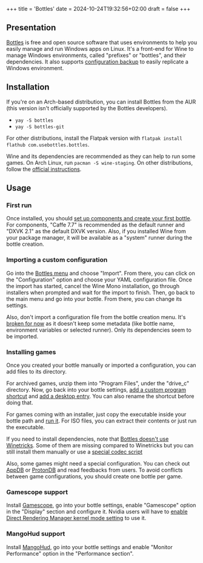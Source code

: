 +++
title = 'Bottles'
date = 2024-10-24T19:32:56+02:00
draft = false
+++

## Presentation

[Bottles](https://usebottles.com) is free and open source software that uses environments to help you easily manage and run Windows apps on Linux. It's a front-end for Wine to manage Windows environments, called "prefixes" or "bottles", and their dependencies. It also supports [configuration backup](https://docs.usebottles.com/bottles/backups) to easily replicate a Windows environment.

## Installation

If you're on an Arch-based distribution, you can install Bottles from the AUR (this version isn't officially supported by the Bottles developers).

- `yay -S bottles`
- `yay -S bottles-git`

For other distributions, install the Flatpak version with `flatpak install flathub com.usebottles.bottles`.

Wine and its dependencies are recommended as they can help to run some games. On Arch Linux, run `pacman -S wine-staging`. On other distributions, follow the [official instructions](https://gitlab.winehq.org/wine/wine/-/wikis/Download).

## Usage

### First run

Once installed, you should [set up components and create your first bottle](https://docs.usebottles.com/getting-started/first-run). For components, "Caffe 7.7" is recommended as the default runner and "DXVK 2.1" as the default DXVK version. Also, if you installed Wine from your package manager, it will be available as a "system" runner during the bottle creation.

### Importing a custom configuration

Go into the [Bottles menu](https://docs.usebottles.com/bottles/import-from-other-managers) and choose "Import". From there, you can click on the "Configuration" option and choose your YAML configuration file. Once the import has started, cancel the Wine Mono installation, go through installers when prompted and wait for the import to finish. Then, go back to the main menu and go into your bottle. From there, you can change its settings.

Also, don't import a configuration file from the bottle creation menu. It's [broken for now](https://github.com/bottlesdevs/Bottles/issues/2374) as it doesn't keep some metadata (like bottle name, environment variables or selected runner). Only its dependencies seem to be imported.

### Installing games

Once you created your bottle manually or imported a configuration, you can add files to its directory.

For archived games, unzip them into "Program Files", under the "drive_c" directory. Now, go back into your bottle settings, [add a custom program shortcut](https://docs.usebottles.com/bottles/programs#add-sustom-programs) and [add a desktop entry](https://docs.usebottles.com/bottles/programs#add-programs-to-your-desktop). You can also rename the shortcut before doing that.

For games coming with an installer, just copy the executable inside your bottle path and [run it](https://docs.usebottles.com/bottles/run-.exe-.msi-.bat-.lnk-files). For ISO files, you can extract their contents or just run the executable.

If you need to install dependencies, note that [Bottles doesn't use Winetricks](https://docs.usebottles.com/faq/where-is-winetricks). Some of them are missing compared to Winetricks but you can still install them manually or use a [special codec script](https://www.visualnovelwiki.org/en/linux/special-codec#Bottles)

Also, some games might need a special configuration. You can check out [AppDB](https://appdb.winehq.org/) or [ProtonDB](https://www.protondb.com/) and read feedbacks from users. To avoid conflicts between game configurations, you should create one bottle per game.

### Gamescope support

Install [Gamescope](https://repology.org/project/gamescope/versions), go into your bottle settings, enable "Gamescope" option in the "Display" section and configure it. Nvidia users will have to [enable Direct Rendering Manager kernel mode setting](https://wiki.archlinux.org/title/NVIDIA#DRM_kernel_mode_setting) to use it.

### MangoHud support

Install [MangoHud](https://github.com/flightlessmango/MangoHud#installation---pre-packaged-binaries), go into your bottle settings and enable "Monitor Performance" option in the "Performance section".
